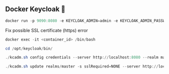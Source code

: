 ## Docker Keycloak 🐳

```powershell
docker run -p 9090:8080 -e KEYCLOAK_ADMIN=admin -e KEYCLOAK_ADMIN_PASSWORD=admin quay.io/keycloak/keycloak:22.0.5 start-dev
```

Fix possible SSL certificate (https) error
```powershell
docker exec -it <container_id> /bin/bash
```

```powershell
cd /opt/keycloak/bin/
```
```powershell
./kcadm.sh config credentials --server http://localhost:8080 --realm master --user admin
```
```powershell
./kcadm.sh update realms/master -s sslRequired=NONE --server http://localhost:8080
```
